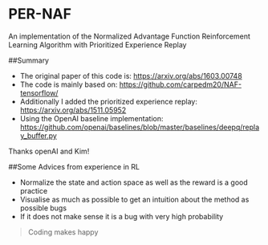 # PER-NAF
An implementation of the Normalized Advantage Function Reinforcement Learning Algorithm with Prioritized Experience Replay

##Summary
* The original paper of this code is: https://arxiv.org/abs/1603.00748
* The code is mainly based on: https://github.com/carpedm20/NAF-tensorflow/
* Additionally I added the prioritized experience replay: https://arxiv.org/abs/1511.05952
* Using the OpenAI baseline implementation: https://github.com/openai/baselines/blob/master/baselines/deepq/replay_buffer.py

Thanks openAI and Kim!


##Some Advices from experience in RL

* Normalize the state and action space as well as the reward is a good practice
* Visualise as much as possible to get an intuition about the method as possible bugs
* If it does not make sense it is a bug with very high probability



> Coding makes happy 




